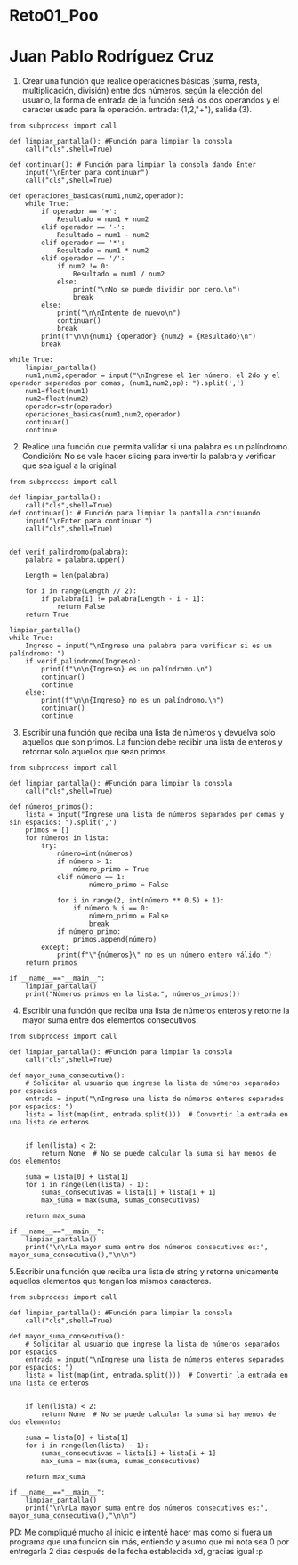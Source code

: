 # Reto01_Poo
# Juan Pablo Rodríguez Cruz
1. Crear una función que realice operaciones básicas (suma, resta, multiplicación, división) entre dos números, según la elección del usuario, la forma de entrada de la función será los dos operandos y el caracter usado para la operación. entrada: (1,2,"+"), salida (3).

```
from subprocess import call

def limpiar_pantalla(): #Función para limpiar la consola
    call("cls",shell=True)

def continuar(): # Función para limpiar la consola dando Enter
    input("\nEnter para continuar")
    call("cls",shell=True)

def operaciones_basicas(num1,num2,operador):
    while True:     
        if operador == '+':
            Resultado = num1 + num2
        elif operador == '-':
            Resultado = num1 - num2
        elif operador == '*':
            Resultado = num1 * num2
        elif operador == '/':
            if num2 != 0:
                Resultado = num1 / num2
            else:
                print("\nNo se puede dividir por cero.\n")
                break
        else:
            print("\n\nIntente de nuevo\n")
            continuar()
            break
        print(f"\n\n{num1} {operador} {num2} = {Resultado}\n")
        break
      
while True:
    limpiar_pantalla()
    num1,num2,operador = input("\nIngrese el 1er número, el 2do y el operador separados por comas, (num1,num2,op): ").split(',')
    num1=float(num1)
    num2=float(num2)
    operador=str(operador)
    operaciones_basicas(num1,num2,operador)
    continuar()
    continue
```

2. Realice una función que permita validar si una palabra es un palíndromo. Condición: No se vale hacer slicing para invertir la palabra y verificar que sea igual a la original.


```
from subprocess import call

def limpiar_pantalla(): 
    call("cls",shell=True)
def continuar(): # Función para limpiar la pantalla continuando
    input("\nEnter para continuar ")
    call("cls",shell=True)


def verif_palindromo(palabra):
    palabra = palabra.upper()
    
    Length = len(palabra)
    
    for i in range(Length // 2):
        if palabra[i] != palabra[Length - i - 1]:
            return False
    return True

limpiar_pantalla()
while True:
    Ingreso = input("\nIngrese una palabra para verificar si es un palíndromo: ")
    if verif_palindromo(Ingreso):
        print(f"\n\n{Ingreso} es un palíndromo.\n")
        continuar()
        continue
    else:
        print(f"\n\n{Ingreso} no es un palíndromo.\n")
        continuar()
        continue
```

3. Escribir una función que reciba una lista de números y devuelva solo aquellos que son primos. La función debe recibir una lista de enteros y retornar solo aquellos que sean primos.

```
from subprocess import call

def limpiar_pantalla(): #Función para limpiar la consola
    call("cls",shell=True)

def números_primos():
    lista = input("Ingrese una lista de números separados por comas y sin espacios: ").split(',')
    primos = []
    for números in lista:
        try:
            número=int(números)
            if número > 1:
                número_primo = True
            elif número == 1:
                    número_primo = False

            for i in range(2, int(número ** 0.5) + 1):
                if número % i == 0:
                    número_primo = False
                    break   
            if número_primo:
                primos.append(número)
        except:
            print(f"\"{números}\" no es un número entero válido.")
    return primos

if __name__=="__main__":
    limpiar_pantalla()
    print("Números primos en la lista:", números_primos())
```
4. Escribir una función que reciba una lista de números enteros y retorne la mayor suma entre dos elementos consecutivos.


```
from subprocess import call

def limpiar_pantalla(): #Función para limpiar la consola
    call("cls",shell=True)

def mayor_suma_consecutiva():
    # Solicitar al usuario que ingrese la lista de números separados por espacios
    entrada = input("\nIngrese una lista de números enteros separados por espacios: ")
    lista = list(map(int, entrada.split()))  # Convertir la entrada en una lista de enteros
    
   
    if len(lista) < 2:
        return None  # No se puede calcular la suma si hay menos de dos elementos
    
    suma = lista[0] + lista[1]  
    for i in range(len(lista) - 1):
        sumas_consecutivas = lista[i] + lista[i + 1]
        max_suma = max(suma, sumas_consecutivas)
    
    return max_suma

if __name__=="__main__":
    limpiar_pantalla()
    print("\n\nLa mayor suma entre dos números consecutivos es:", mayor_suma_consecutiva(),"\n\n")  
```

5.Escribir una función que reciba una lista de string y retorne unicamente aquellos elementos que tengan los mismos caracteres.


```
from subprocess import call

def limpiar_pantalla(): #Función para limpiar la consola
    call("cls",shell=True)

def mayor_suma_consecutiva():
    # Solicitar al usuario que ingrese la lista de números separados por espacios
    entrada = input("\nIngrese una lista de números enteros separados por espacios: ")
    lista = list(map(int, entrada.split()))  # Convertir la entrada en una lista de enteros
    
   
    if len(lista) < 2:
        return None  # No se puede calcular la suma si hay menos de dos elementos
    
    suma = lista[0] + lista[1]  
    for i in range(len(lista) - 1):
        sumas_consecutivas = lista[i] + lista[i + 1]
        max_suma = max(suma, sumas_consecutivas)
    
    return max_suma

if __name__=="__main__":
    limpiar_pantalla()
    print("\n\nLa mayor suma entre dos números consecutivos es:", mayor_suma_consecutiva(),"\n\n")
```

PD: Me compliqué mucho al inicio e intenté hacer mas como si fuera un programa que una funcion sin más, entiendo y asumo que mi nota sea 0 por entregarla 2 dias después de la fecha establecida xd, gracias igual :p

